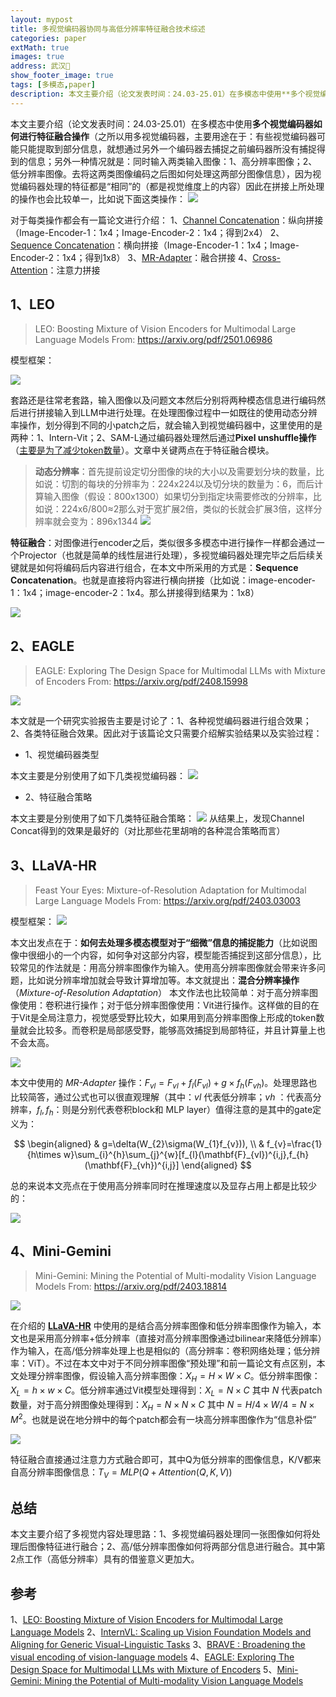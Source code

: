 ```yaml
---
layout: mypost
title: 多视觉编码器协同与高低分辨率特征融合技术综述
categories: paper
extMath: true
images: true
address: 武汉🏯
show_footer_image: true
tags: [多模态,paper]
description: 本文主要介绍（论文发表时间：24.03-25.01）在多模态中使用**多个视觉编码器如何进行特征融合操作**
---
```


本文主要介绍（论文发表时间：24.03-25.01）在多模态中使用**多个视觉编码器如何进行特征融合操作**（之所以用多视觉编码器，主要用途在于：有些视觉编码器可能只能提取到部分信息，就想通过另外一个编码器去捕捉之前编码器所没有捕捉得到的信息；另外一种情况就是：同时输入两类输入图像：1、高分辨率图像；2、低分辨率图像。去将这两类图像编码之后图如何处理这两部分图像信息），因为视觉编码器处理的特征都是“相同”的（都是视觉维度上的内容）因此在拼接上所处理的操作也会比较单一，比如说下面这类操作：
![](https://s2.loli.net/2025/01/21/Oj7hwnSEdWD658B.png)

对于每类操作都会有一篇论文进行介绍：
1、[Channel Concatenation](#2eagle)：纵向拼接（Image-Encoder-1：1x4；Image-Encoder-2：1x4；得到2x4）
2、[Sequence Concatenation](#1leo)：横向拼接（Image-Encoder-1：1x4；Image-Encoder-2：1x4；得到1x8）
3、[MR-Adapter](#3llava-hr)：融合拼接
4、[Cross-Attention](#4mini-gemini)：注意力拼接

## 1、LEO
> LEO: Boosting Mixture of Vision Encoders for Multimodal Large Language Models
> From: https://arxiv.org/pdf/2501.06986

模型框架：

![](https://s2.loli.net/2025/04/27/IWuR2tqZ1Gnwys6.png)

套路还是往常老套路，输入图像以及问题文本然后分别将两种模态信息进行编码然后进行拼接输入到LLM中进行处理。在处理图像过程中一如既往的使用动态分辨率操作，划分得到不同的小patch之后，就会输入到视觉编码器中，这里使用的是两种：1、Intern-Vit；2、SAM-L通过编码器处理然后通过**Pixel unshuffle操作**（[主要是为了减少token数量](https://www.big-yellow-j.top/posts/2025/01/18/CV-Backbone.html#:~:text=%E8%A1%A5%E5%85%85%E4%B8%80%E7%82%B9%EF%BC%9A-,%E4%BA%9A%E5%83%8F%E7%B4%A0%E4%B8%8A%E9%87%87%E6%A0%B7%20(Pixel%20Shuffle),-%EF%BC%9A%E6%99%AE%E9%80%9A%E7%9A%84%E4%B8%8A)）。文章中关键两点在于特征融合模块。
> **动态分辨率**：首先提前设定切分图像的块的大小以及需要划分块的数量，比如说：切割的每块的分辨率为：224x224以及切分块的数量为：6，而后计算输入图像（假设：800x1300）如果切分到指定块需要修改的分辨率，比如说：224x6/800≈2那么对于宽扩展2倍，类似的长就会扩展3倍，这样分辨率就会变为：896x1344
> ![](https://s2.loli.net/2025/04/27/CYBuAW2O9olEeHZ.png)

**特征融合**：对图像进行encoder之后，类似很多多模态中进行操作一样都会通过一个Projector（也就是简单的线性层进行处理），多视觉编码器处理完毕之后后续关键就是如何将编码后内容进行组合，在本文中所采用的方式是：**Sequence Concatenation**。也就是直接将内容进行横向拼接（比如说：image-encoder-1：1x4；image-encoder-2：1x4。那么拼接得到结果为：1x8）

![](https://s2.loli.net/2025/01/21/Oj7hwnSEdWD658B.png)

## 2、EAGLE
> EAGLE: Exploring The Design Space for Multimodal LLMs with Mixture of Encoders
> From: https://arxiv.org/pdf/2408.15998

![](https://s2.loli.net/2025/04/27/A9HBrndWVqkIsPe.png)

本文就是一个研究实验报告主要是讨论了：1、各种视觉编码器进行组合效果；2、各类特征融合效果。因此对于该篇论文只需要介绍解实验结果以及实验过程：
* 1、视觉编码器类型

本文主要是分别使用了如下几类视觉编码器：
![](https://s2.loli.net/2025/04/27/iXPHCdz1ON6LlsJ.png)

* 2、特征融合策略

本文主要是分别使用了如下几类特征融合策略：
![](https://s2.loli.net/2025/04/27/zByOv3Gh8XtMNZL.png)
从结果上，发现Channel Concat得到的效果是最好的（对比那些花里胡哨的各种混合策略而言）


## 3、LLaVA-HR
> Feast Your Eyes: Mixture-of-Resolution Adaptation for Multimodal Large Language Models
> From: https://arxiv.org/pdf/2403.03003

模型框架：
![](https://s2.loli.net/2025/04/27/bphnUx8W6COYR9w.png)

本文出发点在于：**如何去处理多模态模型对于“细微”信息的捕捉能力**（比如说图像中很细小的一个内容，如何争对这部分内容，模型能否捕捉到这部分信息），比较常见的作法就是：用高分辨率图像作为输入。使用高分辨率图像就会带来许多问题，比如说分辨率增加就会导致计算增加等。本文就提出：**混合分辨率操作**（*Mixture-of-Resolution Adaptation*）
本文作法也比较简单：对于高分辨率图像使用：卷积进行操作；对于低分辨率图像使用：Vit进行操作。这样做的目的在于Vit是全局注意力，视觉感受野比较大，如果用到高分辨率图像上形成的token数量就会比较多。而卷积是局部感受野，能够高效捕捉到局部特征，并且计算量上也不会太高。

![](https://s2.loli.net/2025/04/27/1OjKksAByZdQzMc.png)

本文中使用的 *MR-Adapter* 操作：$F_{vl}=F_{vl}+f_l(F_{vl})+g\times f_h(F_{vh})$。处理思路也比较简答，通过公式也可以很直观理解（其中：$vl$ 代表低分辨率；$vh$ ：代表高分辨率，$f_l, f_h$：则是分别代表卷积block和 MLP layer）值得注意的是其中的gate定义为：

$$
\begin{aligned}
 & g=\delta(W_{2}\sigma(W_{1}f_{v})), \\
 & f_{v}=\frac{1}{h\times w}\sum_{i}^{h}\sum_{j}^{w}[f_{l}(\mathbf{F}_{vl})^{i,j},f_{h}(\mathbf{F}_{vh})^{i,j}]
\end{aligned}
$$

总的来说本文亮点在于使用高分辨率同时在推理速度以及显存占用上都是比较少的：

![](https://s2.loli.net/2025/04/27/vpJbiU4XW6KLyjz.png)

## 4、Mini-Gemini
> Mini-Gemini: Mining the Potential of Multi-modality Vision Language Models
> From: https://arxiv.org/pdf/2403.18814

![](https://s2.loli.net/2025/02/19/Jcrq19W2kBUZpDa.png)

在介绍的 [**LLaVA-HR**](#2llava-hr) 中使用的是结合高分辨率图像和低分辨率图像作为输入，本文也是采用高分辨率+低分辨率（直接对高分辨率图像通过bilinear来降低分辨率）作为输入，在高/低分辨率处理上也是相似的（高分辨率：卷积网络处理；低分辨率：ViT）。不过在本文中对于不同分辨率图像“预处理”和前一篇论文有点区别，本文处理分辨率图像，假设输入高分辨率图像：$X_H = H\times W\times C$。低分辨率图像：$X_L= h\times w\times C$。低分辨率通过Vit模型处理得到：$X_L=N\times C$ 其中 $N$ 代表patch数量，对于高分辨图像处理得到：$X_H=N\times N\times C$ 其中 $N=H/4 \times W/4=N\times M^2$。也就是说在地分辨中的每个patch都会有一块高分辨率图像作为“信息补偿”

![](https://s2.loli.net/2025/04/27/qnyiwV9JuLvlDO4.png)

特征融合直接通过注意力方式融合即可，其中Q为低分辨率的图像信息，K/V都来自高分辨率图像信息：$T_V=MLP(Q+Attention(Q,K,V))$

## 总结
本文主要介绍了多视觉内容处理思路：1、多视觉编码器处理同一张图像如何将处理后图像特征进行融合；2、高/低分辨率图像如何将两部分信息进行融合。其中第2点工作（高低分辨率）具有的借鉴意义更加大。

## 参考

1、[LEO: Boosting Mixture of Vision Encoders for Multimodal Large Language Models](https://arxiv.org/pdf/2501.06986)
2、[InternVL: Scaling up Vision Foundation Models and Aligning for Generic Visual-Linguistic Tasks](https://arxiv.org/pdf/2312.14238)
3、[BRAVE : Broadening the visual encoding of vision-language models](https://arxiv.org/pdf/2404.07204)
4、[EAGLE: Exploring The Design Space for Multimodal LLMs with Mixture of Encoders](https://arxiv.org/pdf/2408.15998)
5、[Mini-Gemini: Mining the Potential of Multi-modality Vision Language Models](https://arxiv.org/pdf/2403.18814)